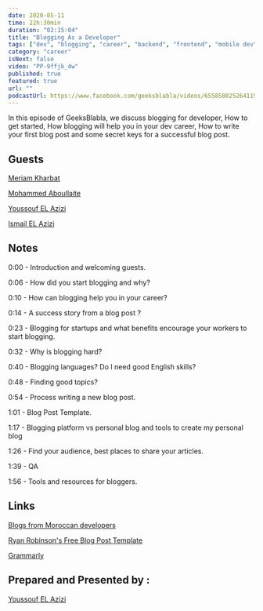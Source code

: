 ```yaml
---
date: 2020-05-11
time: 22h:30min
duration: "02:15:04"
title: "Blogging As a Developer"
tags: ["dev", "blogging", "career", "backend", "frontend", "mobile dev", "web"]
category: "career"
isNext: false
video: "PP-9ffjk_4w"
published: true
featured: true
url: ""
podcastUrl: https://www.facebook.com/geeksblabla/videos/655858025264119/
---
```


In this episode of GeeksBlabla, we discuss blogging for developer, How to get started, How blogging will help you in your dev career, How to write your first blog post and some secret keys for a successful blog post.

## Guests

[Meriam Kharbat](https://medium.com/@MeriamKharbat)

[Mohammed Aboullaite](http://aboullaite.me/)

[Youssouf EL Azizi](https://elazizi.com/)

[Ismail EL Azizi](https://ismailelazizi.com/)

## Notes

0:00 - Introduction and welcoming guests.

0:06 - How did you start blogging and why?

0:10 - How can blogging help you in your career?

0:14 - A success story from a blog post ?

0:23 - Blogging for startups and what benefits encourage your workers to start blogging.

0:32 - Why is blogging hard?

0:40 - Blogging languages? Do I need good English skills?

0:48 - Finding good topics?

0:54 - Process writing a new blog post.

1:01 - Blog Post Template.

1:17 - Blogging platform vs personal blog and tools to create my personal blog

1:26 - Find your audience, best places to share your articles.

1:39 - QA

1:56 - Tools and resources for bloggers.

## Links

[Blogs from Moroccan developers ](https://github.com/DevC-Casa/awesome-morocco#blogs)

[Ryan Robinson's Free Blog Post Template](https://docs.google.com/document/d/1RNl7c5gojzbQSUGDrCGNEFTk-zu-DDlkdMcRUuTnONw/)

[Grammarly](https://grammarly.com/)

## Prepared and Presented by :

[Youssouf EL Azizi](https://elazizi.com/)
